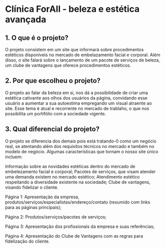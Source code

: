 
# Clínica ForAll - beleza e estética avançada


## 1. O que é o projeto?

O projeto consistem em um site que informará sobre procedimentos estéticos disponíveis no mercado de embelazamento facial e corporal. Além disso, o site falará sobre o lançamento de um pacote de serviços de beleza, um clube de vantagens que oferece procedimentos estéticos.

## 2. Por que escolheu o projeto?

O projeto ao falar da beleza em si, nos dá a possibilidade de criar uma estética cativante aos olhos dos usuários da página, convidando esse usuário a aumentar a sua autoestima empregando um visual atraente ao site. Esse tema é atual e recorrente no mercado de trablaho, o que nos possibilita um portifólio com a sociedade vigente.


## 3. Qual diferencial do projeto?

O projeto se diferencia dos demais pois está tratando-0 como um negócio real, se atentando além dos requisitos técnicos no mercado e também no modelo de negócio. Algumas características que tornam o nosso site único incluem:
 
Informação sobre as novidades estéticas dentro do mercado de embelezamento facial e corporal;
Pacotes de serviços, que visam atender uma demanda existem no mercado estético;
Atendimento estético respeitando a diversidade existente na sociedade;
Clube de vantagens, visando fidelizar o cliente.
 
Página 1: Apresentação da empresa, produtos/serviços/especialistas/endereço/contato
(resumido com links para as páginas principais);

Página 2: Produtos/serviços/pacotes de serviços;

Página 3: Apresentação dos profissionais da empresa e suas referências;

Página 4: Apresentação do Clube de Vantagens com as regras para fidelização do cliente.
